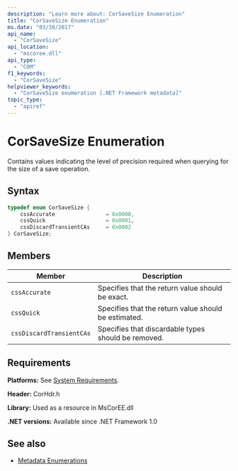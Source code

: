 ```yaml
---
description: "Learn more about: CorSaveSize Enumeration"
title: "CorSaveSize Enumeration"
ms.date: "03/30/2017"
api_name:
  - "CorSaveSize"
api_location:
  - "mscoree.dll"
api_type:
  - "COM"
f1_keywords:
  - "CorSaveSize"
helpviewer_keywords:
  - "CorSaveSize enumeration [.NET Framework metadata]"
topic_type:
  - "apiref"
---
```

# CorSaveSize Enumeration

Contains values indicating the level of precision required when querying for the size of a save operation.

## Syntax

```cpp
typedef enum CorSaveSize {
    cssAccurate                = 0x0000,
    cssQuick                   = 0x0001,
    cssDiscardTransientCAs     = 0x0002
} CorSaveSize;
```

## Members

|Member|Description|
|------------|-----------------|
|`cssAccurate`|Specifies that the return value should be exact.|
|`cssQuick`|Specifies that the return value should be estimated.|
|`cssDiscardTransientCAs`|Specifies that discardable types should be removed.|

## Requirements

 **Platforms:** See [System Requirements](../../../framework/get-started/system-requirements.md).

 **Header:** CorHdr.h

 **Library:** Used as a resource in MsCorEE.dll

 **.NET versions:** Available since .NET Framework 1.0

## See also

- [Metadata Enumerations](metadata-enumerations.md)
